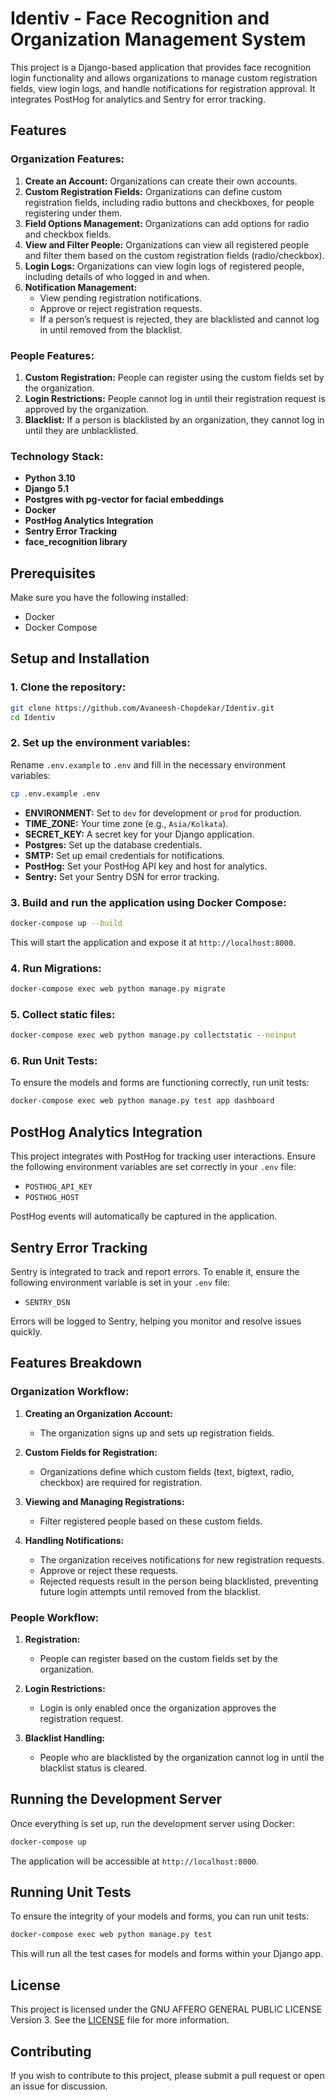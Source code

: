 # Identiv - Face Recognition and Organization Management System

This project is a Django-based application that provides face recognition login functionality and allows organizations to manage custom registration fields, view login logs, and handle notifications for registration approval. It integrates PostHog for analytics and Sentry for error tracking.

## Features

### Organization Features:

1. **Create an Account:** Organizations can create their own accounts.
2. **Custom Registration Fields:** Organizations can define custom registration fields, including radio buttons and checkboxes, for people registering under them.
3. **Field Options Management:** Organizations can add options for radio and checkbox fields.
4. **View and Filter People:** Organizations can view all registered people and filter them based on the custom registration fields (radio/checkbox).
5. **Login Logs:** Organizations can view login logs of registered people, including details of who logged in and when.
6. **Notification Management:**
   - View pending registration notifications.
   - Approve or reject registration requests.
   - If a person’s request is rejected, they are blacklisted and cannot log in until removed from the blacklist.

### People Features:

1. **Custom Registration:** People can register using the custom fields set by the organization.
2. **Login Restrictions:** People cannot log in until their registration request is approved by the organization.
3. **Blacklist:** If a person is blacklisted by an organization, they cannot log in until they are unblacklisted.

### Technology Stack:

- **Python 3.10**
- **Django 5.1**
- **Postgres with pg-vector for facial embeddings**
- **Docker**
- **PostHog Analytics Integration**
- **Sentry Error Tracking**
- **face_recognition library**

## Prerequisites

Make sure you have the following installed:

- Docker
- Docker Compose

## Setup and Installation

### 1. Clone the repository:

```bash
git clone https://github.com/Avaneesh-Chopdekar/Identiv.git
cd Identiv
```

### 2. Set up the environment variables:

Rename `.env.example` to `.env` and fill in the necessary environment variables:

```bash
cp .env.example .env
```

- **ENVIRONMENT:** Set to `dev` for development or `prod` for production.
- **TIME_ZONE:** Your time zone (e.g., `Asia/Kolkata`).
- **SECRET_KEY:** A secret key for your Django application.
- **Postgres:** Set up the database credentials.
- **SMTP:** Set up email credentials for notifications.
- **PostHog:** Set your PostHog API key and host for analytics.
- **Sentry:** Set your Sentry DSN for error tracking.

### 3. Build and run the application using Docker Compose:

```bash
docker-compose up --build
```

This will start the application and expose it at `http://localhost:8000`.

### 4. Run Migrations:

```bash
docker-compose exec web python manage.py migrate
```

### 5. Collect static files:

```bash
docker-compose exec web python manage.py collectstatic --noinput
```

### 6. Run Unit Tests:

To ensure the models and forms are functioning correctly, run unit tests:

```bash
docker-compose exec web python manage.py test app dashboard
```

## PostHog Analytics Integration

This project integrates with PostHog for tracking user interactions. Ensure the following environment variables are set correctly in your `.env` file:

- `POSTHOG_API_KEY`
- `POSTHOG_HOST`

PostHog events will automatically be captured in the application.

## Sentry Error Tracking

Sentry is integrated to track and report errors. To enable it, ensure the following environment variable is set in your `.env` file:

- `SENTRY_DSN`

Errors will be logged to Sentry, helping you monitor and resolve issues quickly.

## Features Breakdown

### Organization Workflow:

1. **Creating an Organization Account:**
   - The organization signs up and sets up registration fields.
2. **Custom Fields for Registration:**

   - Organizations define which custom fields (text, bigtext, radio, checkbox) are required for registration.

3. **Viewing and Managing Registrations:**
   - Filter registered people based on these custom fields.
4. **Handling Notifications:**
   - The organization receives notifications for new registration requests.
   - Approve or reject these requests.
   - Rejected requests result in the person being blacklisted, preventing future login attempts until removed from the blacklist.

### People Workflow:

1. **Registration:**
   - People can register based on the custom fields set by the organization.
2. **Login Restrictions:**

   - Login is only enabled once the organization approves the registration request.

3. **Blacklist Handling:**
   - People who are blacklisted by the organization cannot log in until the blacklist status is cleared.

## Running the Development Server

Once everything is set up, run the development server using Docker:

```bash
docker-compose up
```

The application will be accessible at `http://localhost:8000`.

## Running Unit Tests

To ensure the integrity of your models and forms, you can run unit tests:

```bash
docker-compose exec web python manage.py test
```

This will run all the test cases for models and forms within your Django app.

## License

This project is licensed under the GNU AFFERO GENERAL PUBLIC LICENSE Version 3. See the [LICENSE](LICENSE) file for more information.

## Contributing

If you wish to contribute to this project, please submit a pull request or open an issue for discussion.
